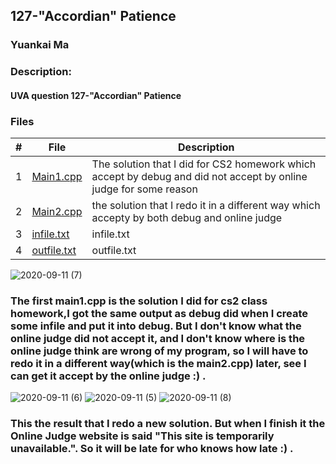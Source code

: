## 127-"Accordian" Patience
### Yuankai Ma
### Description:
#### UVA question 127-"Accordian" Patience

### Files

|   #   | File            | Description                                        |
| :---: | --------------- | -------------------------------------------------- |
|   1   | <a href="https://github.com/Kyrie-Ma/4883-Programming_Techniques-Ma/blob/master/Assignment/P02/127/main1.cpp" > Main1.cpp         | The solution that I did for CS2 homework which accept by debug and did not accept by online judge for some reason|
|   2   | <a href="https://github.com/Kyrie-Ma/4883-Programming_Techniques-Ma/blob/master/Assignment/P02/127/main2.cpp" > Main2.cpp         | the solution that I redo it in a different way which accepty by both debug and online judge |
|   3   | <a href="https://github.com/Kyrie-Ma/4883-Programming_Techniques-Ma/blob/master/Assignment/P02/127/infile.txt" > infile.txt         | infile.txt      |
|   4   | <a href="https://github.com/Kyrie-Ma/4883-Programming_Techniques-Ma/blob/master/Assignment/P02/127/outfile.txt" > outfile.txt         | outfile.txt      |

![2020-09-11 (7)](https://user-images.githubusercontent.com/60235679/92979736-3368e300-f459-11ea-9868-a893e1d036f1.png)


### The first main1.cpp is the solution I did for cs2 class homework,I got the same output as debug did when I create some infile and put it into debug. But I don't know what the online judge did not accept it, and I don't know where is the online judge think are wrong of my program, so I will have to redo it in a different way(which is the main2.cpp) later, see I can get it accept by the online judge  :) .
![2020-09-11 (6)](https://user-images.githubusercontent.com/60235679/92979688-0f0d0680-f459-11ea-8403-6956598a4674.png)
![2020-09-11 (5)](https://user-images.githubusercontent.com/60235679/92979691-103e3380-f459-11ea-8256-8850547b9ab1.png)
![2020-09-11 (8)](https://user-images.githubusercontent.com/60235679/92979930-d4f03480-f459-11ea-90e4-700c118e29e8.png)
### This the result that I redo a new solution. But when I finish it the Online Judge website is said "This site is temporarily unavailable.". So it will be late for who knows how late :) .
